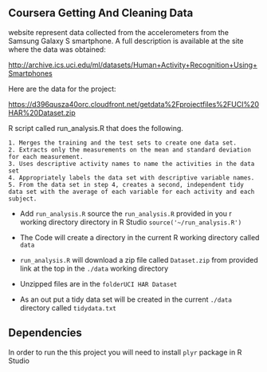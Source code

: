 ## Coursera Getting And Cleaning Data

website represent data collected from the accelerometers from the Samsung Galaxy S smartphone. A full description is available at the site where the data was obtained:

http://archive.ics.uci.edu/ml/datasets/Human+Activity+Recognition+Using+Smartphones

Here are the data for the project:

https://d396qusza40orc.cloudfront.net/getdata%2Fprojectfiles%2FUCI%20HAR%20Dataset.zip

 R script called run_analysis.R that does the following. 

    1. Merges the training and the test sets to create one data set.
    2. Extracts only the measurements on the mean and standard deviation for each measurement. 
    3. Uses descriptive activity names to name the activities in the data set
    4. Appropriately labels the data set with descriptive variable names. 
    5. From the data set in step 4, creates a second, independent tidy data set with the average of each variable for each activity and each subject.

	
* Add `run_analysis.R` source the `run_analysis.R` provided in you r working directory directory in R Studio
		`source('~/run_analysis.R')` 
* The Code will create a directory in the current R working directory called `data`
	
* `run_analysis.R` will download a zip file called `Dataset.zip` from provided link at the top in the `./data` working directory
* Unzipped files are in the `folderUCI HAR Dataset`
* As an out put a tidy data set will be created in the current `./data` directory called `tidydata.txt`
	 
## Dependencies 
In order to run the this project you will need to install `plyr` package in R Studio
